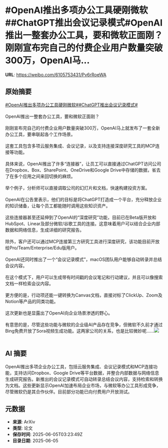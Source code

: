 # #OpenAI推出多项办公工具硬刚微软##ChatGPT推出会议记录模式#OpenAI推出一整套办公工具，要和微软正面刚？刚刚宣布完自己的付费企业用户数量突破300万，OpenAI马...

**URL**: https://weibo.com/6105753431/Pv6rRoeWA

## 原始摘要

<a href="https://m.weibo.cn/search?containerid=231522type%3D1%26t%3D10%26q%3D%23OpenAI%E6%8E%A8%E5%87%BA%E5%A4%9A%E9%A1%B9%E5%8A%9E%E5%85%AC%E5%B7%A5%E5%85%B7%E7%A1%AC%E5%88%9A%E5%BE%AE%E8%BD%AF%23&amp;extparam=%23OpenAI%E6%8E%A8%E5%87%BA%E5%A4%9A%E9%A1%B9%E5%8A%9E%E5%85%AC%E5%B7%A5%E5%85%B7%E7%A1%AC%E5%88%9A%E5%BE%AE%E8%BD%AF%23" data-hide=""><span class="surl-text">#OpenAI推出多项办公工具硬刚微软#</span></a><a href="https://m.weibo.cn/search?containerid=231522type%3D1%26t%3D10%26q%3D%23ChatGPT%E6%8E%A8%E5%87%BA%E4%BC%9A%E8%AE%AE%E8%AE%B0%E5%BD%95%E6%A8%A1%E5%BC%8F%23&amp;extparam=%23ChatGPT%E6%8E%A8%E5%87%BA%E4%BC%9A%E8%AE%AE%E8%AE%B0%E5%BD%95%E6%A8%A1%E5%BC%8F%23" data-hide=""><span class="surl-text">#ChatGPT推出会议记录模式#</span></a><br><br>OpenAI推出一整套办公工具，要和微软正面刚？<br><br>刚刚宣布完自己的付费企业用户数量突破300万，OpenAI马上就发布了一套全新办公工具，要串联起各个工作场景。<br><br>这套工具包含多项云服务集成、会议记录，以及支持连接深度研究工具的MCP连接等功能。<br><br>具体来说，OpenAI推出了许多“连接器”，让员工可以直接通过ChatGPT访问公司在Dropbox、Box、SharePoint、OneDrive和Google Drive中存储的数据，省去了在多个应用之间来回切换的麻烦。<br><br>举个例子，分析师可以直接调取公司的幻灯片和文档，快速构建投资方案。<br><br>OpenAI在公告里表示，他们的目标是将ChatGPT打造成一个平台，充分释放企业的知识储备，让每个员工都能随时调用这些知识资产。<br><br>这些连接器甚至还延伸到了OpenAI的“深度研究”功能，目前已在Beta版开放和HubSpot、Linear及部分微软/谷歌工具的连接。这意味着用户可以结合企业内部数据和网络信息，生成详细的研究报告。<br><br>除外，客户还可以通过MCP连接第三方研究工具进行深度研究，该功能目前开放给Pro/Team/Enterprise/Edu版用户。<br><br>OpenAI还同时推出了一个“会议记录模式”，macOS团队用户能够自动转录并总结会议内容。<br><br>在这个模式下，用户可以生成带有时间戳的会议笔记和行动建议，并且可以像搜索文档一样检索会议内容。<br><br>更方便的是，行动项还能一键转换为Canvas文档，直接对标了ClickUp、Zoom及Notion等产品的同类功能。<br><br>这次更新也是显露出了OpenAI向企业场景渗透的野心。<br><br>有意思的是，尽管这些功能与微软的企业级AI产品存在竞争，但微软不久前才通过Bing免费开放了Sora视频生成功能。这两家公司的关系，也是比较微妙呢……<img style="" src="https://tvax1.sinaimg.cn/large/006Fd7o3gy1i249orfg58j30t60jwwj6.jpg" referrerpolicy="no-referrer"><br><br>

## AI 摘要

OpenAI推出多项企业办公工具，包括云服务集成、会议记录模式和MCP连接功能，支持访问Dropbox、Google Drive等平台数据，并整合内部数据与网络信息生成研究报告。新推出的会议记录模式可自动转录总结会议内容，支持检索和转换为文档。这些更新显示OpenAI加速布局企业市场，与微软等办公工具形成竞争，尽管微软仍是其合作伙伴。目前部分功能已向付费用户开放测试。

## 元数据

- **来源**: ArXiv
- **类型**: 论文
- **保存时间**: 2025-06-05T03:23:49Z
- **目录日期**: 2025-06-05
